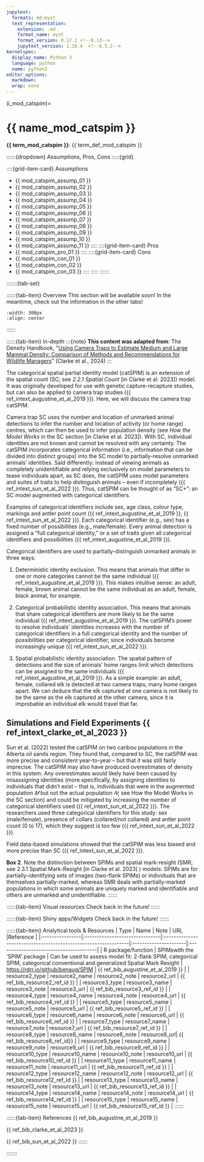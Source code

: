```yaml
---
jupytext:
  formats: md:myst
  text_representation:
    extension: .md
    format_name: myst
    format_version: 0.17.2 <!--0.13-->
    jupytext_version: 1.16.4  <!--6.5.2-->
kernelspec:
  display_name: Python 3
  language: python
  name: python3
editor_options: 
  markdown: 
  wrap: none
---
```

(i_mod_catspim)=
# {{ name_mod_catspim }}

**{{ term_mod_catspim }}**: {{ term_def_mod_catspim }}

::::::{dropdown} Assumptions, Pros, Cons
:::::{grid}

::::{grid-item-card} Assumptions
- {{ mod_catspim_assump_01 }}
- {{ mod_catspim_assump_02 }}
- {{ mod_catspim_assump_03 }}
- {{ mod_catspim_assump_04 }}
- {{ mod_catspim_assump_05 }}
- {{ mod_catspim_assump_06 }}
- {{ mod_catspim_assump_07 }}
- {{ mod_catspim_assump_08 }}
- {{ mod_catspim_assump_09 }}
- {{ mod_catspim_assump_10 }}
- {{ mod_catspim_assump_11 }}
::::
::::{grid-item-card} Pros
- {{ mod_catspim_pro_01 }}
::::
::::{grid-item-card} Cons
- {{ mod_catspim_con_01 }}
- {{ mod_catspim_con_02 }}
- {{ mod_catspim_con_03 }}
::::
:::::
::::::

:::::::{tab-set}

::::::{tab-item} Overview
This section will be available soon! In the meantime, check out the information in the other tabs!

```{figure} ../03_images/03_image_files/00_coming_soon.png
:width: 300px
:align: center
```
::::::

::::::{tab-item} In-depth
:::{note}
**This content was adapted from**: The Density Handbook, "[Using Camera Traps to Estimate Medium and Large Mammal Density: Comparison of Methods and Recommendations for Wildlife Managers](https://www.researchgate.net/publication/368601884_Using_Camera_Traps_to_Estimate_Medium_and_Large_Mammal_Density_Comparison_of_Methods_and_Recommendations_for_Wildlife_Managers)" (Clarke et al., 2024)
:::

The categorical spatial partial identity model (catSPIM) is an extension of the spatial count (SC; see *2.2.1 Spatial Count* \[in Clarke et al. 2023\]) model. It was originally developed for use with genetic capture-recapture studies, but can also be applied to camera trap studies ({{ ref_intext_augustine_et_al_2019 }}). Here, we will discuss the camera trap catSPIM.

Camera trap SC uses the number and location of unmarked animal detections to infer the number and location of activity (or home range) centres, which can then be used to infer population density (see *How the Model Works* in the SC section \[in Clarke et al. 2023\]). With SC, individual identities are not known and cannot be resolved with any certainty. The catSPIM incorporates categorical information (i.e., information that can be divided into distinct groups) into the SC model to partially-resolve unmarked animals’ identities. Said differently: instead of viewing animals as completely unidentifiable and relying exclusively on model parameters to tease individuals apart, as SC does, the catSPIM uses model parameters and suites of traits to help distinguish animals – even if incompletely ({{ ref_intext_sun_et_al_2022 }}). Thus, catSPIM can be thought of as “SC+”: an SC model augmented with categorical identifiers.

Examples of categorical identifiers include sex, age class, colour type, markings and antler point count ({{ ref_intext_augustine_et_al_2019 }}, {{ ref_intext_sun_et_al_2022 }}). Each categorical identifier (e.g., sex) has a fixed number of possibilities (e.g., male/female). Every animal detection is assigned a “full categorical identity,” or a set of traits given all categorical identifiers and possibilities ({{ ref_intext_augustine_et_al_2019 }}).

Categorical identifiers are used to partially-distinguish unmarked animals in three ways:

1)	Deterministic identity exclusion. This means that animals that differ in one or more categories cannot be the same individual ({{ ref_intext_augustine_et_al_2019 }}). This makes intuitive sense: an adult, female, brown animal cannot be the same individual as an adult, female, black animal, for example. 

2)	Categorical probabilistic identity association. This means that animals that share categorical identifiers are more likely to be the same individual ({{ ref_intext_augustine_et_al_2019 }}). The catSPIM’s power to resolve individuals’ identities increases with the number of categorical identifiers in a full categorical identity and the number of possibilities per categorical identifier, since individuals become increasingly unique ({{ ref_intext_sun_et_al_2022 }}).
 
3)	Spatial probabilistic identity association. The spatial pattern of detections and the size of animals’ home ranges limit which detections can be assigned to the same individuals ({{ ref_intext_augustine_et_al_2019 }}). As a simple example: an adult, female, collared elk is detected at two camera traps, many home ranges apart. We can deduce that the elk captured at one camera is not likely to be the same as the elk captured at the other camera, since it is improbable an individual elk would travel that far.

## Simulations and Field Experiments {{ ref_intext_clarke_et_al_2023 }} 

Sun et al. (2022) tested the catSPIM on two caribou populations in the Alberta oil sands region. They found that, compared to SC, the catSPIM was more precise and consistent year-to-year – but that it was still fairly imprecise. The catSPIM may also have produced overestimates of density in this system. Any overestimates would likely have been caused by misassigning identities (more specifically, by assigning identities to individuals that didn’t exist – that is, individuals that were in the augmented population *𝑀* but not the actual population *𝑁*; see How the Model Works in the SC section) and could be mitigated by increasing the number of categorical identifiers used ({{ ref_intext_sun_et_al_2022 }}). The researchers used three categorical identifiers for this study: sex (male/female), presence of collars (collared/not collared) and antler point count (0 to 17), which they suggest is too few ({{ ref_intext_sun_et_al_2022 }}). 

Field data-based simulations showed that the catSPIM was less biased and more precise than SC ({{ ref_intext_sun_et_al_2022 }}). 

**Box 2**. Note the distinction between SPIMs and spatial mark-resight (SMR; see 2.3.1 Spatial Mark-Resight \[in Clarke et al. 2023\]
) models: SPIMs are for partially-identifying sets of images (two-flank SPIMs) or individuals that are themselves partially-marked, whereas SMR deals with partially-marked populations in which some animals are uniquely marked and identifiable and others are unmarked and unidentifiable.
::::::

::::::{tab-item} Visual resources
Check back in the future!
::::::


::::::{tab-item} Shiny apps/Widgets
Check back in the future!
::::::

::::::{tab-item} Analytical tools & Resources
| Type | Name | Note | URL |Reference |
|:----------------|:-------------------------------|:----------------------------------------------------------------|:----------------------|:----------------------------------------|
| R package/function | SPIMswith the ‘SPIM’ package | Can be used to assess model fit: 2-flank SPIM, categorical SPIM, categorical conventional and generalized Spatial Mark Resight | <https://rdrr.io/github/benaug/SPIM> | {{ ref_bib_augustine_et_al_2019 }} |
| resource2_type | resource2_name | resource2_note | resource2_url | {{ ref_bib_resource2_ref_id }} |
| resource3_type | resource3_name | resource3_note | resource3_url | {{ ref_bib_resource3_ref_id }} |
| resource4_type | resource4_name | resource4_note | resource4_url | {{ ref_bib_resource4_ref_id }} |
| resource5_type | resource5_name | resource5_note | resource5_url | {{ ref_bib_resource5_ref_id }} |
| resource6_type | resource6_name | resource6_note | resource6_url | {{ ref_bib_resource6_ref_id }} |
| resource7_type | resource7_name | resource7_note | resource7_url | {{ ref_bib_resource7_ref_id }} |
| resource8_type | resource8_name | resource8_note | resource8_url| {{ ref_bib_resource8_ref_id}} |
| resource9_type | resource9_name | resource9_note | resource9_url | {{ ref_bib_resource9_ref_id }} |
| resource10_type | resource10_name | resource10_note | resource10_url | {{ ref_bib_resource10_ref_id }} |
| resource11_type | resource11_name | resource11_note | resource11_url | {{ ref_bib_resource11_ref_id }} |
| resource12_type | resource12_name | resource12_note | resource12_url | {{ ref_bib_resource12_ref_id }} |
| resource13_type | resource13_name | resource13_note | resource13_url | {{ ref_bib_resource13_ref_id }} |
| resource14_type | resource14_name | resource14_note | resource14_url | {{ ref_bib_resource14_ref_id }} |
| resource15_type | resource15_name | resource15_note | resource15_url | {{ ref_bib_resource15_ref_id }} |
::::::

::::::{tab-item} References
{{ ref_bib_augustine_et_al_2019 }}

{{ ref_bib_clarke_et_al_2023 }}

{{ ref_bib_sun_et_al_2022 }}
::::::

:::::::